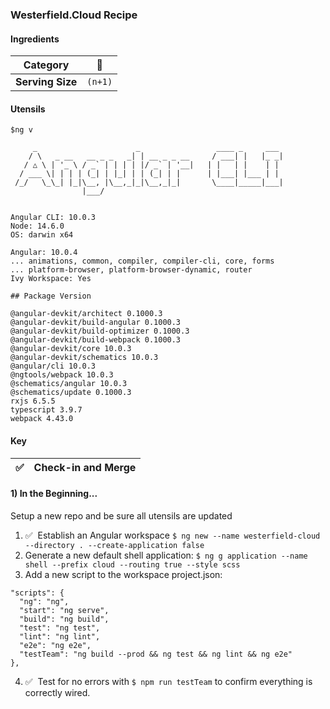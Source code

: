 ### Westerfield.Cloud Recipe

#### Ingredients

| Category          | :ramen: |
| ----------------- | ------- |
| **Serving Size** | `(n+1)` |

#### Utensils

```shell
$ng v

     _                      _                 ____ _     ___
    / \   _ __   __ _ _   _| | __ _ _ __     / ___| |   |_ _|
   / △ \ | '_ \ / _` | | | | |/ _` | '__|   | |   | |    | |
  / ___ \| | | | (_| | |_| | | (_| | |      | |___| |___ | |
 /_/   \_\_| |_|\__, |\__,_|_|\__,_|_|       \____|_____|___|
                |___/


Angular CLI: 10.0.3
Node: 14.6.0
OS: darwin x64

Angular: 10.0.4
... animations, common, compiler, compiler-cli, core, forms
... platform-browser, platform-browser-dynamic, router
Ivy Workspace: Yes

## Package Version

@angular-devkit/architect 0.1000.3
@angular-devkit/build-angular 0.1000.3
@angular-devkit/build-optimizer 0.1000.3
@angular-devkit/build-webpack 0.1000.3
@angular-devkit/core 10.0.3
@angular-devkit/schematics 10.0.3
@angular/cli 10.0.3
@ngtools/webpack 10.0.3
@schematics/angular 10.0.3
@schematics/update 0.1000.3
rxjs 6.5.5
typescript 3.9.7
webpack 4.43.0
```
#### Key

| :white_check_mark: | Check-in and Merge
| ----------------- | ------- |


#### 1) In the Beginning...

<optional> Setup a new repo and be sure all utensils are updated
1. :white_check_mark:&nbsp;&nbsp;Establish an Angular workspace `$ ng new --name westerfield-cloud --directory . --create-application false`
2. Generate a new default shell application: `$ ng g application --name shell --prefix cloud --routing true --style scss`
3. Add a new script to the workspace project.json:
  ```
  "scripts": {
    "ng": "ng",
    "start": "ng serve",
    "build": "ng build",
    "test": "ng test",
    "lint": "ng lint",
    "e2e": "ng e2e",
    "testTeam": "ng build --prod && ng test && ng lint && ng e2e"
  },
  ```
4. :white_check_mark:&nbsp;&nbsp;Test for no errors with `$ npm run testTeam` to confirm everything is correctly wired.
